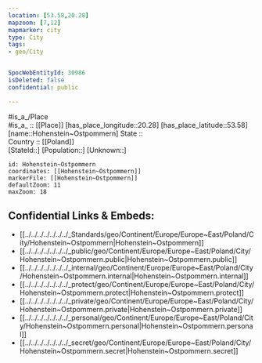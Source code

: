 ```yaml
---
location: [53.58,20.28] 
mapzoom: [7,12] 
mapmarker: city 
type: City
tags:
- geo/City


SpocWebEntityId: 30986
isDeleted: false
confidential: public

---
```

#is_a_/Place  
#is_a_ :: [[Place]] 
[has_place_longitude::20.28] 
[has_place_latitude::53.58] 
[name::Hohenstein~Ostpommern] 
State ::  
Country :: [[Poland]]  
[StateId::] 
[Population::] 
[Unknown::] 


```leaflet
id: Hohenstein~Ostpommern
coordinates: [[Hohenstein~Ostpommern]] 
markerFile: [[Hohenstein~Ostpommern]] 
defaultZoom: 11 
maxZoom: 18
```


## Confidential Links & Embeds: 
- [[../../../../../../../_Standards/geo/Continent/Europe/Europe~East/Poland/City/Hohenstein~Ostpommern|Hohenstein~Ostpommern]] 
- [[../../../../../../../_public/geo/Continent/Europe/Europe~East/Poland/City/Hohenstein~Ostpommern.public|Hohenstein~Ostpommern.public]] 
- [[../../../../../../../_internal/geo/Continent/Europe/Europe~East/Poland/City/Hohenstein~Ostpommern.internal|Hohenstein~Ostpommern.internal]] 
- [[../../../../../../../_protect/geo/Continent/Europe/Europe~East/Poland/City/Hohenstein~Ostpommern.protect|Hohenstein~Ostpommern.protect]] 
- [[../../../../../../../_private/geo/Continent/Europe/Europe~East/Poland/City/Hohenstein~Ostpommern.private|Hohenstein~Ostpommern.private]] 
- [[../../../../../../../_personal/geo/Continent/Europe/Europe~East/Poland/City/Hohenstein~Ostpommern.personal|Hohenstein~Ostpommern.personal]] 
- [[../../../../../../../_secret/geo/Continent/Europe/Europe~East/Poland/City/Hohenstein~Ostpommern.secret|Hohenstein~Ostpommern.secret]] 
